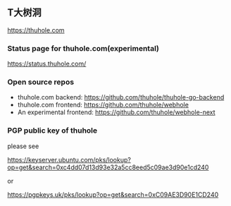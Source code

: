## T大树洞

https://thuhole.com

### Status page for thuhole.com(experimental)
https://status.thuhole.com/

### Open source repos
- thuhole.com backend: https://github.com/thuhole/thuhole-go-backend
- thuhole.com frontend: https://github.com/thuhole/webhole
- An experimental frontend: https://github.com/thuhole/webhole-next

### PGP public key of thuhole
please see 

https://keyserver.ubuntu.com/pks/lookup?op=get&search=0xc4dd07d13d93e32a5cc8eed5c09ae3d90e1cd240

or

https://pgpkeys.uk/pks/lookup?op=get&search=0xC09AE3D90E1CD240
